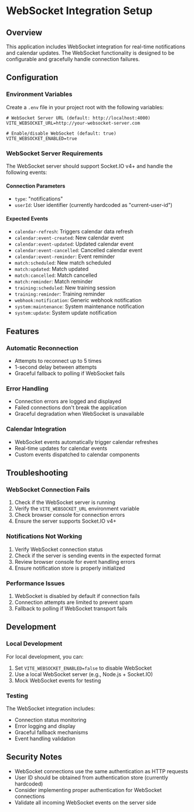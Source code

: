 # WebSocket Integration Setup

## Overview
This application includes WebSocket integration for real-time notifications and calendar updates. The WebSocket functionality is designed to be configurable and gracefully handle connection failures.

## Configuration

### Environment Variables
Create a `.env` file in your project root with the following variables:

```env
# WebSocket Server URL (default: http://localhost:4000)
VITE_WEBSOCKET_URL=http://your-websocket-server.com

# Enable/disable WebSocket (default: true)
VITE_WEBSOCKET_ENABLED=true
```

### WebSocket Server Requirements
The WebSocket server should support Socket.IO v4+ and handle the following events:

#### Connection Parameters
- `type`: "notifications"
- `userId`: User identifier (currently hardcoded as "current-user-id")

#### Expected Events
- `calendar-refresh`: Triggers calendar data refresh
- `calendar:event-created`: New calendar event
- `calendar:event-updated`: Updated calendar event
- `calendar:event-cancelled`: Cancelled calendar event
- `calendar:event-reminder`: Event reminder
- `match:scheduled`: New match scheduled
- `match:updated`: Match updated
- `match:cancelled`: Match cancelled
- `match:reminder`: Match reminder
- `training:scheduled`: New training session
- `training:reminder`: Training reminder
- `webhook:notification`: Generic webhook notification
- `system:maintenance`: System maintenance notification
- `system:update`: System update notification

## Features

### Automatic Reconnection
- Attempts to reconnect up to 5 times
- 1-second delay between attempts
- Graceful fallback to polling if WebSocket fails

### Error Handling
- Connection errors are logged and displayed
- Failed connections don't break the application
- Graceful degradation when WebSocket is unavailable

### Calendar Integration
- WebSocket events automatically trigger calendar refreshes
- Real-time updates for calendar events
- Custom events dispatched to calendar components

## Troubleshooting

### WebSocket Connection Fails
1. Check if the WebSocket server is running
2. Verify the `VITE_WEBSOCKET_URL` environment variable
3. Check browser console for connection errors
4. Ensure the server supports Socket.IO v4+

### Notifications Not Working
1. Verify WebSocket connection status
2. Check if the server is sending events in the expected format
3. Review browser console for event handling errors
4. Ensure notification store is properly initialized

### Performance Issues
1. WebSocket is disabled by default if connection fails
2. Connection attempts are limited to prevent spam
3. Fallback to polling if WebSocket transport fails

## Development

### Local Development
For local development, you can:
1. Set `VITE_WEBSOCKET_ENABLED=false` to disable WebSocket
2. Use a local WebSocket server (e.g., Node.js + Socket.IO)
3. Mock WebSocket events for testing

### Testing
The WebSocket integration includes:
- Connection status monitoring
- Error logging and display
- Graceful fallback mechanisms
- Event handling validation

## Security Notes
- WebSocket connections use the same authentication as HTTP requests
- User ID should be obtained from authentication store (currently hardcoded)
- Consider implementing proper authentication for WebSocket connections
- Validate all incoming WebSocket events on the server side
